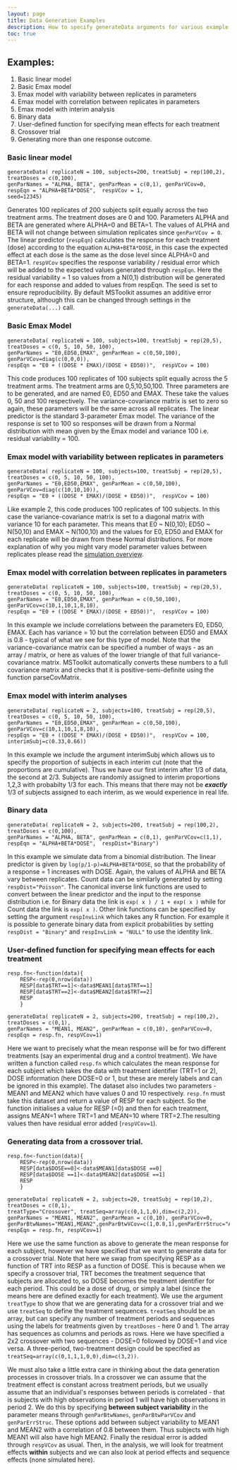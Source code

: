 ```yaml
---
layout: page
title: Data Generation Examples
description: How to specify generateData arguments for various example cases
toc: true
---
```

  
## Examples:
  1. Basic linear model
  2. Basic Emax model
  3. Emax model with variability between replicates in parameters
  4. Emax model with correlation between replicates in parameters
  5. Emax model with interim analysis
  6. Binary data
  7. User-defined function for specifying mean effects for each treatment
  8. Crossover trial
  9. Generating more than one response outcome.
  

### Basic linear model
  
```
generateData( replicateN = 100, subjects=200, treatSubj = rep(100,2), 
treatDoses = c(0,100),  
genParNames = "ALPHA, BETA", genParMean = c(0,1), genParVCov=0,  
respEqn = "ALPHA+BETA*DOSE",  respVCov = 1,  
seed=12345)
``` 
  
Generates 100 replicates of 200 subjects split equally across the two
treatment arms. The treatment doses are 0 and 100. Parameters ALPHA and
BETA are generated where ALPHA=0 and BETA=1. The values of ALPHA and
BETA will not change between simulation replicates since `genParVCov = 0`. 
The linear predictor (`respEqn`) calculates the response for each treatment 
(dose) according to the equation `ALPHA+BETA*DOSE`, in this case the expected 
effect at each dose is the same as the dose level since ALPHA=0 and BETA=1. 
`respVCov` specifies the response variability / residual error which will be 
added to the expected values generated through `respEqn`. Here the residual
variability = 1 so values from a N(0,1) distribution will be generated
for each response and added to values from respEqn. The seed is set to
ensure reproducibility. By default MSToolkit assumes an additive error
structure, although this can be changed through settings in the 
`generateData(...)` call.

### Basic Emax Model
  
```
generateData( replicateN = 100, subjects=100, treatSubj = rep(20,5),
treatDoses = c(0, 5, 10, 50, 100),  
genParNames = "E0,ED50,EMAX", genParMean = c(0,50,100), genParVCov=diag(c(0,0,0)),  
respEqn = "E0 + ((DOSE * EMAX)/(DOSE + ED50))",  respVCov = 100)
```
  
This code produces 100 replicates of 100 subjects split equally across
the 5 treatment arms. The treatment arms are 0,5,10,50,100. Three
parameters are to be generated, and are named E0, ED50 and EMAX. These
take the values 0, 50 and 100 respectively. The variance-covariance
matrix is set to zero so again, these parameters will be the same across
all replicates. The linear predictor is the standard 3-parameter Emax
model. The variance of the response is set to 100 so responses will be
drawn from a Normal distribution with mean given by the Emax model and
variance 100 i.e. residual variability = 100.

### Emax model with variability between replicates in parameters
  
```
generateData( replicateN = 100, subjects=100, treatSubj = rep(20,5),
treatDoses = c(0, 5, 10, 50, 100),  
genParNames = "E0,ED50,EMAX", genParMean = c(0,50,100), genParVCov=diag(c(10,10,10)),  
respEqn = "E0 + ((DOSE * EMAX)/(DOSE + ED50))",  respVCov = 100)

```
  
Like example 2, this code produces 100 replicates of 100 subjects. In
this case the variance-covariance matrix is set to a diagonal matrix
with variance 10 for each parameter. This means that E0 ~ N(0,10); ED50
~ N(50,10) and EMAX ~ N(100,10) and the values for E0, ED50 and EMAX
for each replicate will be drawn from these Normal distributions. For
more explanation of why you might vary model parameter values between
replicates please read the [simulation overview](pages/simulation_overview.html).

### Emax model with correlation between replicates in parameters
  
```
generateData( replicateN = 100, subjects=100, treatSubj = rep(20,5),
treatDoses = c(0, 5, 10, 50, 100),  
genParNames = "E0,ED50,EMAX", genParMean = c(0,50,100), genParVCov=c(10,1,10,1,8,10),  
respEqn = "E0 + ((DOSE * EMAX)/(DOSE + ED50))",  respVCov = 100)
```
  
In this example we include correlations between the parameters E0, ED50,
EMAX. Each has variance = 10 but the correlation between ED50 and EMAX
is 0.8 - typical of what we see for this type of model. Note that the
variance-covariance matrix can be specified a number of ways - as an
array / matrix, or here as values of the lower triangle of that full
variance-covariance matrix. MSToolkit automatically converts these
numbers to a full covariance matrix and checks that it is
positive-semi-definite using the function parseCovMatrix.

### Emax model with interim analyses
  
```
generateData( replicateN = 2, subjects=100, treatSubj = rep(20,5),
treatDoses = c(0, 5, 10, 50, 100),  
genParNames = "E0,ED50,EMAX", genParMean = c(0,50,100), genParVCov=c(10,1,10,1,8,10),
respEqn = "E0 + ((DOSE * EMAX)/(DOSE + ED50))",  respVCov = 100,  
interimSubj=c(0.33,0.66))
```
  

In this example we include the argument interimSubj which allows us to
specify the proportion of subjects in each interim cut (note that the
proportions are cumulative). Thus we have our first interim after 1/3 of
data, the second at 2/3. Subjects are randomly assigned to interim
proportions 1,2,3 with probabilty 1/3 for each. This means that there
may not be ***exactly*** 1/3 of subjects assigned to each interim, as we
would experience in real life.

### Binary data
  
```
generateData( replicateN = 2, subjects=200, treatSubj = rep(100,2), 
treatDoses = c(0,100),  
genParNames = "ALPHA, BETA", genParMean = c(0,1), genParVCov=c(1,1), 
respEqn = "ALPHA+BETA*DOSE",  respDist="Binary")
```
  

In this example we simulate data from a binomial distribution. The
linear predictor is given by `log(p/1-p)=ALPHA+BETA*DOSE`, so that the
probability of a response = 1 increases with DOSE. Again, the values of
ALPHA and BETA vary between replicates. Count data can be similarly
generated by setting `respDist="Poisson"`. The canonical inverse link
functions are used to convert between the linear predictor and the input
to the response distribution i.e. for Binary data the link is `exp( x ) /
1 + exp( x )` while for Count data the link is `exp( x )`. Other link
functions can be specified by setting the argument `respInvLink` which
takes any R function. For example it is possible to generate binary data
from explicit probabilities by setting `respDist = "Binary"` and
`respInvLink = "NULL"` to use the identity link.

### User-defined function for specifying mean effects for each treatment
  
```
resp.fn<-function(data){
	RESP<-rep(0,nrow(data))
	RESP[data$TRT==1]<-data$MEAN1[data$TRT==1]
	RESP[data$TRT==2]<-data$MEAN2[data$TRT==2]
	RESP
	}
	
generateData( replicateN = 2, subjects=200, treatSubj = rep(100,2), 
treatDoses = c(0,1),  
genParNames = "MEAN1, MEAN2", genParMean = c(0,10), genParVCov=0,  
respEqn = resp.fn, respVCov=1)
```
  
Here we want to precisely what the mean response will be for two
different treatments (say an experimental drug and a control treatment).
We have written a function called `resp.fn` which calculates the mean
response for each subject which takes the data with treatment identifier
(TRT=1 or 2), DOSE information (here DOSE=0 or 1, but these are merely
labels and can be ignored in this example). The dataset also includes
two parameters - MEAN1 and MEAN2 which have values 0 and 10
respectively. `resp.fn` must take this dataset and return a value of RESP
for each subject. So the function initialises a value for RESP (=0) and
then for each treatment, assigns MEAN=1 where TRT=1 and MEAN=10 where
TRT=2.The resulting values then have residual error added (`respVCov=1`).

### Generating data from a crossover trial.
  
```
resp.fn<-function(data){
	RESP<-rep(0,nrow(data))
	RESP[data$DOSE==0]<-data$MEAN1[data$DOSE ==0]
	RESP[data$DOSE ==1]<-data$MEAN2[data$DOSE ==1]
	RESP
	}
	
generateData( replicateN = 2, subjects=20, treatSubj = rep(10,2), treatDoses = c(0,1),
treatType="Crossover", treatSeq=array(c(0,1,1,0),dim=c(2,2)),  
genParNames = "MEAN1, MEAN2", genParMean = c(0,10), genParVCov=0,  
genParBtwNames="MEAN1,MEAN2",genParBtwVCov=c(1,0.8,1),genParErrStruc="Additive",  
respEqn = resp.fn, respVCov=1)
```
  
Here we use the same function as above to generate the mean response for
each subject, however we have specified that we want to generate data
for a crossover trial. Note that here we swap from specifying RESP as a
function of TRT into RESP as a function of DOSE. This is because when we
specify a crossover trial, TRT becomes the treatment sequence that
subjects are allocated to, so DOSE becomes the treatment identifier for
each period. This could be a dose of drug, or simply a label (since the
means here are defined exactly for each treatment). We use the argument
`treatType` to show that we are generating data for a crossover trial and
we use `treatSeq` to define the treatment sequences. `treatSeq` should be an
array, but can specify any number of treatment periods and sequences
using the labels for treatments given by `treatDoses` - here 0 and 1. The
array has sequences as columns and periods as rows. Here we have
specified a 2x2 crossover with two sequences - DOSE=0 followed by DOSE=1
and vice versa. A three-period, two-treatment design could be specified
as `treatSeq=array(c(0,1,1,1,0,0),dim=c(3,2))`.

We must also take a little extra care in thinking about the data
generation processes in crossover trials. In a crossover we can assume
that the treatment effect is constant across treatment periods, but we
usually assume that an individual's responses between periods is
correlated - that is subjects with high observations in period 1 will
have high observations in period 2. We do this by specifying **between
subject variability** in the parameter means through `genParBtwNames`,
`genParBtwParVCov` and `genParErrStruc`. These options add between subject
variability to MEAN1 and MEAN2 with a correlation of 0.8 between them.
Thus subjects with high MEAN1 will also have high MEAN2. Finally the
residual error is added through `respVCov` as usual. Then, in the
analysis, we will look for treatment effects **within** subjects and we
can also look at period effects and sequence effects (none simulated
here).

